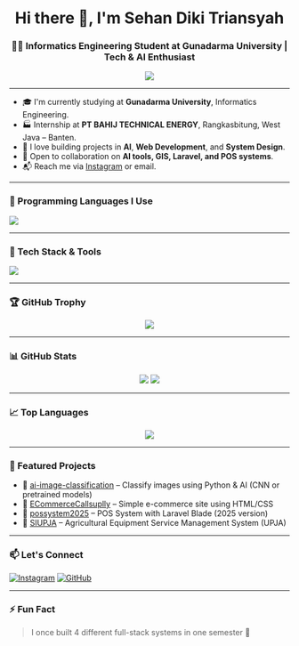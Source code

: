 <h1 align="center">Hi there 👋, I'm Sehan Diki Triansyah</h1>
<h3 align="center">🧑‍💻 Informatics Engineering Student at Gunadarma University | Tech & AI Enthusiast</h3>

<p align="center">
  <img src="https://readme-typing-svg.herokuapp.com?font=Fira+Code&size=22&duration=3000&pause=1000&color=00BFFF&center=true&vCenter=true&width=440&lines=Welcome+to+my+GitHub!;I+love+building+web+and+AI+projects.;Let's+collaborate+and+innovate!">
</p>

---

- 🎓 I'm currently studying at **Gunadarma University**, Informatics Engineering.
- 🏭 Internship at **PT BAHIJ TECHNICAL ENERGY**, Rangkasbitung, West Java – Banten.
- 🤖 I love building projects in **AI**, **Web Development**, and **System Design**.
- 🚀 Open to collaboration on **AI tools, GIS, Laravel, and POS systems**.
- 📬 Reach me via [Instagram](https://www.instagram.com/shntrsyah/) or email.

---

### 🧠 Programming Languages I Use

<p align="left">
  <img src="https://skillicons.dev/icons?i=python,php,js,html,css,c,cpp" />
</p>

---

### 🚀 Tech Stack & Tools

<p align="left">
  <img src="https://skillicons.dev/icons?i=laravel,blade,react,nextjs,vscode,git,github,postman,mysql" />
</p>

---

### 🏆 GitHub Trophy

<p align="center">
  <img src="https://github-profile-trophy.vercel.app/?username=SEHANDIKITRIANSYAH12&theme=algolia&column=7&margin-w=5" />
</p>

---

### 📊 GitHub Stats

<p align="center">
  <img src="https://github-readme-stats.vercel.app/api?username=SEHANDIKITRIANSYAH12&show_icons=true&theme=tokyonight" />
  <img src="https://github-readme-streak-stats.herokuapp.com/?user=SEHANDIKITRIANSYAH12&theme=tokyonight" />
</p>

---

### 📈 Top Languages

<p align="center">
  <img src="https://github-readme-stats.vercel.app/api/top-langs/?username=SEHANDIKITRIANSYAH12&layout=compact&theme=tokyonight" />
</p>

---

### 📁 Featured Projects

- 🧠 [ai-image-classification](https://github.com/SEHANDIKITRIANSYAH12/ai-image-classification) – Classify images using Python & AI (CNN or pretrained models)
- 🛒 [ECommerceCallsuplly](https://github.com/SEHANDIKITRIANSYAH12/ECommerceCallsuplly) – Simple e-commerce site using HTML/CSS
- 💼 [possystem2025](https://github.com/SEHANDIKITRIANSYAH12/possystem2025) – POS System with Laravel Blade (2025 version)
- 🚜 [SIUPJA](https://github.com/SEHANDIKITRIANSYAH12/SIUPJA) – Agricultural Equipment Service Management System (UPJA)

---

### 📫 Let's Connect

[![Instagram](https://img.shields.io/badge/@shntrsyah_-E4405F?style=for-the-badge&logo=instagram&logoColor=white)](https://www.instagram.com/shntrsyah/)
[![GitHub](https://img.shields.io/badge/GitHub-%2312100E.svg?style=for-the-badge&logo=github&logoColor=white)](https://github.com/SEHANDIKITRIANSYAH12)

---

### ⚡ Fun Fact
> I once built 4 different full-stack systems in one semester 🤯
